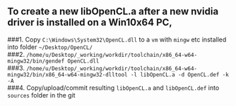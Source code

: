 ## To create a new libOpenCL.a after a new nvidia driver is installed on a Win10x64 PC,  

###1. Copy `C:\Windows\System32\OpenCL.dll` to a `vm` with `mingw` etc installed into folder `~/Desktop/OpenCL/`  
###2. `/home/u/Desktop/_working/workdir/toolchain/x86_64-w64-mingw32/bin/gendef OpenCL.dll`  
###3. `/home/u/Desktop/_working/workdir/toolchain/x86_64-w64-mingw32/bin/x86_64-w64-mingw32-dlltool -l libOpenCL.a -d OpenCL.def -k -A`  
###4. Copy/upload/commit resulting `libOpenCL.a` and `libOpenCL.def` into `sources` folder in the git  
		
